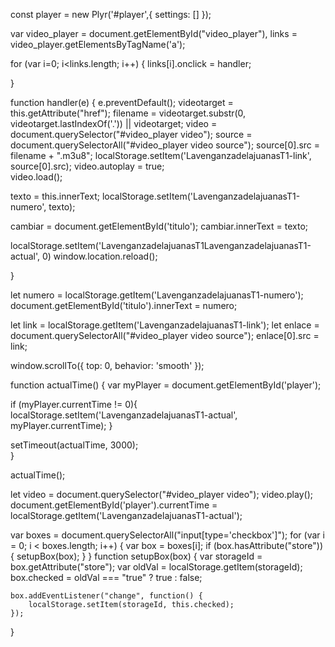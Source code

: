 const player = new Plyr('#player',{
    settings: []
});

var video_player = document.getElementById("video_player"),
links        = video_player.getElementsByTagName('a');

for (var i=0; i<links.length; i++) {
links[i].onclick = handler;

}



function handler(e) {
e.preventDefault();
videotarget = this.getAttribute("href");
filename = videotarget.substr(0, videotarget.lastIndexOf('.')) || videotarget;
video = document.querySelector("#video_player video");
source = document.querySelectorAll("#video_player video source");
source[0].src = filename + ".m3u8";
localStorage.setItem('LavenganzadelajuanasT1-link', source[0].src);
video.autoplay = true;  
video.load();



texto = this.innerText;
localStorage.setItem('LavenganzadelajuanasT1-numero', texto);

cambiar = document.getElementById('titulo');
cambiar.innerText = texto;

localStorage.setItem('LavenganzadelajuanasT1LavenganzadelajuanasT1-actual', 0)
window.location.reload();

}



let numero = localStorage.getItem('LavenganzadelajuanasT1-numero');
document.getElementById('titulo').innerText = numero;


let link = localStorage.getItem('LavenganzadelajuanasT1-link');
let enlace = document.querySelectorAll("#video_player video source");
enlace[0].src = link;

window.scrollTo({ top: 0, behavior: 'smooth' }); 

function actualTime() {
var myPlayer = document.getElementById('player');

if (myPlayer.currentTime != 0){
    localStorage.setItem('LavenganzadelajuanasT1-actual', myPlayer.currentTime);
}

setTimeout(actualTime, 3000);    
}

actualTime();

let video = document.querySelector("#video_player video");
video.play();
document.getElementById('player').currentTime = localStorage.getItem('LavenganzadelajuanasT1-actual');



var boxes = document.querySelectorAll("input[type='checkbox']");
for (var i = 0; i < boxes.length; i++) {
    var box = boxes[i];
    if (box.hasAttribute("store")) {
        setupBox(box);
    }
}
function setupBox(box) {
    var storageId = box.getAttribute("store");
    var oldVal    = localStorage.getItem(storageId);
    box.checked = oldVal === "true" ? true : false;

    box.addEventListener("change", function() {
        localStorage.setItem(storageId, this.checked); 
    });
}
